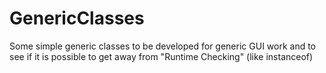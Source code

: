 # GenericClasses
Some simple generic classes to be developed for generic GUI work and to see if it is possible to get away from "Runtime Checking" (like instanceof)
